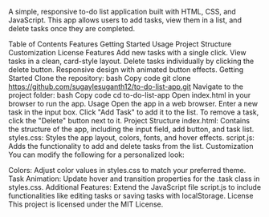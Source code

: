 A simple, responsive to-do list application built with HTML, CSS, and JavaScript. This app allows users to add tasks, view them in a list, and delete tasks once they are completed.

Table of Contents
Features
Getting Started
Usage
Project Structure
Customization
License
Features
Add new tasks with a single click.
View tasks in a clean, card-style layout.
Delete tasks individually by clicking the delete button.
Responsive design with animated button effects.
Getting Started
Clone the repository:
bash
Copy code
git clone https://github.com/sugaylesuganth12/to-do-list-app.git
Navigate to the project folder:
bash
Copy code
cd to-do-list-app
Open index.html in your browser to run the app.
Usage
Open the app in a web browser.
Enter a new task in the input box.
Click "Add Task" to add it to the list.
To remove a task, click the "Delete" button next to it.
Project Structure
index.html: Contains the structure of the app, including the input field, add button, and task list.
styles.css: Styles the app layout, colors, fonts, and hover effects.
script.js: Adds the functionality to add and delete tasks from the list.
Customization
You can modify the following for a personalized look:

Colors: Adjust color values in styles.css to match your preferred theme.
Task Animation: Update hover and transition properties for the .task class in styles.css.
Additional Features: Extend the JavaScript file script.js to include functionalities like editing tasks or saving tasks with localStorage.
License
This project is licensed under the MIT License.
